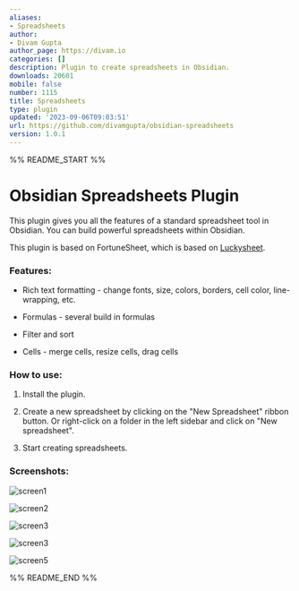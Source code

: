 ```yaml
---
aliases:
- Spreadsheets
author:
- Divam Gupta
author_page: https://divam.io
categories: []
description: Plugin to create spreadsheets in Obsidian.
downloads: 20601
mobile: false
number: 1115
title: Spreadsheets
type: plugin
updated: '2023-09-06T09:03:51'
url: https://github.com/divamgupta/obsidian-spreadsheets
version: 1.0.1
---
```


%% README_START %%

# Obsidian Spreadsheets Plugin

This plugin gives you all the features of a standard spreadsheet tool in Obsidian. You can build powerful spreadsheets within Obsidian. 

This plugin is based on FortuneSheet, which is based on [Luckysheet](https://github.com/dream-num/Luckysheet). 

### Features: 

- Rich text formatting - change fonts, size, colors, borders, cell color, line-wrapping, etc.

- Formulas - several build in formulas 

- Filter and sort 

- Cells - merge cells, resize cells, drag cells 

### How to use:

1) Install the plugin.

2) Create a new spreadsheet by clicking on the "New Spreadsheet" ribbon button. Or right-click on a folder in the left sidebar and click on "New spreadsheet".

3) Start creating spreadsheets.

### Screenshots: 

![screen1](https://raw.githubusercontent.com/divamgupta/obsidian-spreadsheets/HEAD/assets/screen1.png)

![screen2](https://raw.githubusercontent.com/divamgupta/obsidian-spreadsheets/HEAD/assets/screen2.png)

![screen3](https://raw.githubusercontent.com/divamgupta/obsidian-spreadsheets/HEAD/assets/screen3.png)

![screen3](https://raw.githubusercontent.com/divamgupta/obsidian-spreadsheets/HEAD/assets/screen4.png)

![screen5](https://raw.githubusercontent.com/divamgupta/obsidian-spreadsheets/HEAD/assets/screen5.png)


%% README_END %%